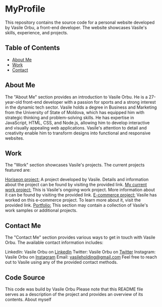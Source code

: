 # MyProfile
This repository contains the source code for a personal website developed by Vasile Orbu, a front-end developer. The website showcases Vasile's skills, experience, and projects.

## Table of Contents
- [About Me](#aboutme)
- [Work](#work)
- [Contact](Me)
## About Me
The "About Me" section provides an introduction to Vasile Orbu. He is a 27-year-old front-end developer with a passion for sports and a strong interest in the dynamic tech sector. Vasile holds a degree in Business and Marketing from the University of State of Moldova, which has equipped him with strategic thinking and problem-solving skills. He has expertise in JavaScript, HTML, CSS, and Node.js, allowing him to develop interactive and visually appealing web applications. Vasile's attention to detail and creativity enable him to transform designs into functional and responsive websites.

## Work
The "Work" section showcases Vasile's projects. The current projects featured are:

[Horiseon project:](https://heisen101.github.io/horiseon-marketing-agency-website/#social-media-marketing) A project developed by Vasile. Details and information about the project can be found by visiting the provided link.
[My current work project:](https://www.amjewelleryuk.com/) This is Vasile's ongoing work project. More information about it can be found by visiting the provided link.
[E-commerce project:](https://whitesparkles.co.uk/) Vasile has worked on this e-commerce project. To learn more about it, visit the provided link.
[Portfolio:]() This section may contain a collection of Vasile's work samples or additional projects.

## Contact Me
The "Contact Me" section provides various ways to get in touch with Vasile Orbu. The available contact information includes:

LinkedIn: Vasile Orbu on [LinkedIn](https://www.linkedin.com/authwall?trk=qf&original_referer=&sessionRedirect=https%3A%2F%2Fwww.linkedin.com%2F)
Twitter: Vasile Orbu on [Twitter](https://twitter.com/i/flow/login?redirect_after_login=%2F)
Instagram: Vasile Orbu on [Instagram](https://www.instagram.com/ky_llinan/)
Email: [vasileholding@gmail.com](https://gmail.com/)
Feel free to reach out to Vasile using any of the provided contact methods.

## Code Source 
 This code was build by Vasile Orbu
Please note that this README file serves as a description of the project and provides an overview of its contents.
About myself
